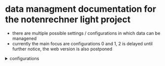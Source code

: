 # data managment documentation for the notenrechner light project
- there are multiple possible settings / configurations in which data can be managened
- currently the main focus are configurations 0 and 1, 2 is delayed until further notice, the web version is also postponed


<details>
<summary>configurations</summary>

### possible setttings / configurations

| setting_number | setting_name         | setting_description                                | location | type              | size       | additional                      |
|----------------|----------------------|----------------------------------------------------|----------|-------------------|------------|---------------------------------|
| 0              | full local csv       | uses local csv according to the database scheme    | local    | appdata/user_data | full       | all except noten_simplified.csv |
| 1              | simplified local csv | uses a single, simplified csv for grades only      | local    | appdata/user_data | simplified | noten_simplified.csv            |
| 2              | full local DB        | uses local oracle db with the full database scheme | local    | --DATABASE--      | full+      | ORA 21c XE                      |


- the size refers to how many 'tables' / files the program uses to store data, it also refers to how many columns the main grade data has
- full / full+ refer to the original database layout proposed in the [notenrechner project](https://github.com/fabischw/notenrechner) at [documentation](https://github.com/fabischw/notenrechner/blob/main/documentation/technical/backend/database/structure.md)
- the difference between full and full+ being that full doesn't include the 'SYS' tables
- the simplified layout only supports the noten_simplified.csv file which has less columns than the [notenrechner noten table](https://github.com/fabischw/notenrechner/blob/main/documentation/technical/backend/database/linked_resources/tables/data/noten.md)

</details>